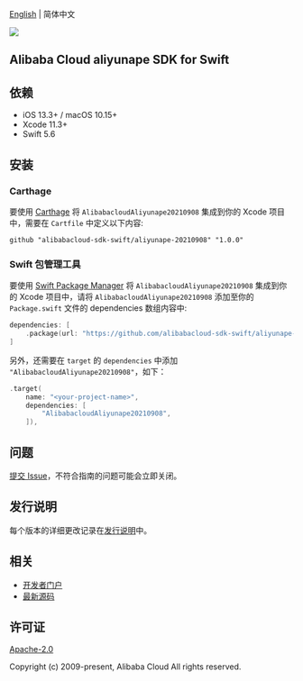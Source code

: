 [English](README.md) | 简体中文

![](https://aliyunsdk-pages.alicdn.com/icons/AlibabaCloud.svg)

## Alibaba Cloud aliyunape SDK for Swift

## 依赖

- iOS 13.3+ / macOS 10.15+
- Xcode 11.3+
- Swift 5.6

## 安装

### Carthage

要使用 [Carthage](https://github.com/Carthage/Carthage) 将 `AlibabacloudAliyunape20210908` 集成到你的 Xcode 项目中，需要在 `Cartfile` 中定义以下内容:

```ogdl
github "alibabacloud-sdk-swift/aliyunape-20210908" "1.0.0"
```

### Swift 包管理工具

要使用 [Swift Package Manager](https://swift.org/package-manager/) 将 `AlibabacloudAliyunape20210908` 集成到你的 Xcode 项目中，请将 `AlibabacloudAliyunape20210908` 添加至你的 `Package.swift` 文件的 dependencies 数组内容中:

```swift
dependencies: [
    .package(url: "https://github.com/alibabacloud-sdk-swift/aliyunape-20210908.git", from: "1.0.0")
]
```

另外，还需要在 `target` 的 `dependencies` 中添加 `"AlibabacloudAliyunape20210908"`，如下：

```swift
.target(
    name: "<your-project-name>",
    dependencies: [
        "AlibabacloudAliyunape20210908",
    ]),
```

## 问题

[提交 Issue](https://github.com/alibabacloud-sdk-swift/aliyunape-20210908/issues/new)，不符合指南的问题可能会立即关闭。

## 发行说明

每个版本的详细更改记录在[发行说明](./ChangeLog.txt)中。

## 相关

* [开发者门户](https://next.api.aliyun.com/home)
* [最新源码](https://github.com/alibabacloud-sdk-swift/aliyunape-20210908)

## 许可证

[Apache-2.0](http://www.apache.org/licenses/LICENSE-2.0)

Copyright (c) 2009-present, Alibaba Cloud All rights reserved.
